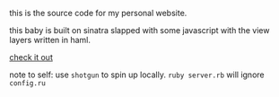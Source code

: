 this is the source code for my personal website.

this baby is built on sinatra slapped with some javascript with the view layers written in haml.

[check it out](http://tsdlau.com)

note to self: use `shotgun` to spin up locally. `ruby server.rb` will ignore `config.ru`
